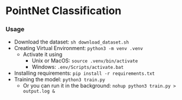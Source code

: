 # PointNet Classification

### Usage
- Download the dataset: `sh download_dataset.sh`
- Creating Virtual Environment: `python3 -m venv .venv`
    - Activate it using
        - Unix or MacOS: `source .venv/bin/activate`
        - Windows: `.env/Scripts/activate.bat`
- Installing requirements: `pip install -r requirements.txt`
- Training the model: `python3 train.py`
    - Or you can run it in the background: `nohup python3 train.py > output.log &`
